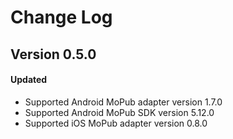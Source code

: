 # Change Log

## Version 0.5.0

#### Updated
* Supported Android MoPub adapter version 1.7.0
* Supported Android MoPub SDK version 5.12.0
* Supported iOS MoPub adapter version 0.8.0
